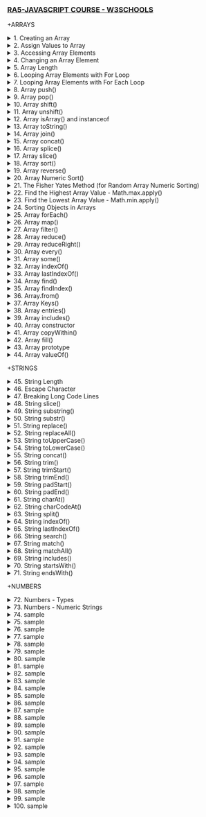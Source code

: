 ### [RA5-JAVASCRIPT COURSE - W3SCHOOLS](/courses/RA5.md)

+ARRAYS

<details>
  <summary>1. Creating an Array</summary>

- Arrays are a special kind of objects, with numbered indexes.

- Arrays use numbered indexes, while objects use named indexes.

```js
const cars = ["Saab", "Volvo", "BMW"];
```

```js
const cars = new Array("Saab", "Volvo", "BMW");
```

```js
// [Saab,Volvo,BMW]
```

</details>

<details>
  <summary>2. Assign Values to Array</summary>

```js
const cars = [];
cars[0] = "Saab";
cars[1] = "Volvo";
cars[2] = "BMW";
```

```js
// [Saab,Volvo,BMW]
```

</details>

<details>
  <summary>3. Accessing Array Elements</summary>

```js
const cars = ["Saab", "Volvo", "BMW"];
let car = cars[0];
```

```js
// Saab
```

</details>

<details>
  <summary>4. Changing an Array Element</summary>

```js
const cars = ["Saab", "Volvo", "BMW"];
cars[0] = "Opel";
```

```js
// [Opel,Volvo,BMW]
```

</details>

<details>
  <summary>5. Array Length</summary>

```js
const fruits = ["Banana", "Orange", "Apple", "Mango"];
let length = fruits.length;
```

Accessing the First Array Element:

```js
const fruits = ["Banana", "Orange", "Apple", "Mango"];
let fruit = fruits[0];
```

Accessing the Last Array Element:

```js
const fruits = ["Banana", "Orange", "Apple", "Mango"];
let fruit = fruits[fruits.length - 1];
```

</details>

<details>
  <summary>6. Looping Array Elements with For Loop</summary>

```js
const fruits = ["Banana", "Orange", "Apple", "Mango"];
let fLen = fruits.length;

let text = "<ul>";
for (let i = 0; i < fLen; i++) {
  text += "<li>" + fruits[i] + "</li>";
}
text += "</ul>";
```

```js
// Banana
// Orange
// Apple
// Mango
```

</details>

<details>
  <summary>7. Looping Array Elements with For Each Loop</summary>

```js
const fruits = ["Banana", "Orange", "Apple", "Mango"];
let fLen = fruits.length;

let text = "<ul>";
for (let i = 0; i < fLen; i++) {
  text += "<li>" + fruits[i] + "</li>";
}
text += "</ul>";
```

```js
// Banana
// Orange
// Apple
// Mango
```

</details>

<details>
  <summary>8. Array push()</summary>

- The push() method adds a new element to an array (at the end).

- The push() method returns the new array length.

```js
const fruits = ["Banana", "Orange", "Apple", "Mango"];
document.getElementById("demo1").innerHTML = fruits.push("Kiwi");
document.getElementById("demo2").innerHTML = fruits;
```

```js
// 5
// [Banana,Orange,Apple,Mango,Kiwi]
```

```js
const fruits = ["Banana", "Orange", "Apple"];
fruits[fruits.length] = "Lemon"; // Adds "Lemon" to fruits
```

```js
// [Banana,Orange,Apple,Lemon]
```

</details>

<details>
  <summary>9. Array pop()</summary>

- The pop() method removes the last element from an array.

- The pop() method returns the value that was "popped out".

```js
const fruits = ["Banana", "Orange", "Apple", "Mango"];
document.getElementById("demo1").innerHTML = fruits.pop();
document.getElementById("demo2").innerHTML = fruits;
```

```js
// Mango
// [Banana,Orange,Apple]
```

</details>

<details>
  <summary>10. Array shift()</summary>

- The shift() method removes the first array element and "shifts" all other elements to a lower index.

- Shifting is equivalent to popping, but working on the first element instead of the last.

- The shift() method returns the value that was "shifted out".

```js
const fruits = ["Banana", "Orange", "Apple", "Mango"];
document.getElementById("demo1").innerHTML = fruits.shift();
document.getElementById("demo2").innerHTML = fruits;
```

```js
// Banana
// [Orange,Apple,Mango]
```

</details>

<details>
  <summary>11. Array unshift()</summary>

- The unshift() method adds a new element to an array (at the beginning), and "unshifts" older elements.

- The unshift() method returns the new array length.

```js
const fruits = ["Banana", "Orange", "Apple", "Mango"];
document.getElementById("demo1").innerHTML = fruits.unshift("Lemon");
document.getElementById("demo2").innerHTML = fruits;
```

```js
// 5
// [Lemon,Banana,Orange,Apple,Mango]
```

</details>

<details>
  <summary>12. Array isArray() and instanceof</summary>

The isArray Method returns true if an object is an Array:

```js
const fruits = ["Banana", "Orange", "Apple"];
Array.isArray(fruits);
```

```js
// true
```

The instanceof operator returns true if an object is created by a given constructor:

```js
const fruits = ["Banana", "Orange", "Apple"];

fruits instanceof Array;
```

```js
// true
```

</details>

<details>
  <summary>13. Array toString()</summary>

The JavaScript method toString() converts an array to a string of (comma separated) array values.

```js
const fruits = ["Banana", "Orange", "Apple", "Mango"];
document.getElementById("demo").innerHTML = fruits.toString();
```

```js
// Banana,Orange,Apple,Mango
```

</details>

<details>
  <summary>14. Array join()</summary>

- The join() method also joins all array elements into a string.

- It behaves just like toString(), but in addition you can specify the separator.

```js
const fruits = ["Banana", "Orange", "Apple", "Mango"];
document.getElementById("demo").innerHTML = fruits.join(" * ");
```

```js
// Banana * Orange * Apple * Mango
```

</details>

<details>
  <summary>15. Array concat()</summary>

- The concat() method creates a new array by merging (concatenating) existing arrays.

- The concat() method can take any number of array arguments.

- The concat() method concatenates (joins) two or more arrays.

- The concat() method returns a new array, containing the joined arrays.

- The concat() method does not change the existing arrays.
- Syntax:

```js
array1.concat(array2, array3, ..., arrayX)
```

```js
const myGirls = ["Cecilie", "Lone"];
const myBoys = ["Emil", "Tobias", "Linus"];
const myChildren = myGirls.concat(myBoys);
```

```js
// [Cecilie,Lone,Emil,Tobias,Linus]
```

```js
const arr1 = ["Cecilie", "Lone"];
const arr2 = ["Emil", "Tobias", "Linus"];
const arr3 = ["Robin", "Morgan"];
const myChildren = arr1.concat(arr2, arr3);
```

```js
// [Cecilie,Lone,Emil,Tobias,Linus,Robin,Morgan]
```

```js
const arr1 = ["Emil", "Tobias", "Linus"];
const myChildren = arr1.concat("Peter");
```

```js
// [Emil,Tobias,Linus,Peter]
```

</details>

<details>
  <summary>16. Array splice()</summary>

- The splice() method adds new items to an array.

- he first parameter (2) defines the position where new elements should be added (spliced in).

- The second parameter (0) defines how many elements should be removed.

- The rest of the parameters ("Lemon" , "Kiwi") define the new elements to be added.

- The splice() method returns an array with the deleted items.

```js
const fruits = ["Banana", "Orange", "Apple", "Mango"];
fruits.splice(2, 0, "Lemon", "Kiwi");
```

```js
// [Banana,Orange,Lemon,Kiwi,Apple,Mango]
```

```js
const fruits = ["Banana", "Orange", "Apple", "Mango"];
let removed = fruits.splice(2, 2, "Lemon", "Kiwi");
document.getElementById("demo").innerHTML = "Removed Items: " + removed;
```

```js
// Removed Items:
// [Apple,Mango]
```

```js
const fruits = ["Banana", "Orange", "Apple", "Mango"];
fruits.splice(0, 1);
```

```js
// [Orange,Apple,Mango]
```

</details>

<details>
  <summary>17. Array slice()</summary>

- The slice() method slices out a piece of an array into a new array.

- This example slices out a part of an array starting from array element 1 ("Orange").
  The slice() method creates a new array.

- The slice() method does not remove any elements from the source array.

- The slice() method can take two arguments like slice(1, 3).

- The method then selects elements from the start argument, and up to (but not including) the end argument.

```js
const fruits = ["Banana", "Orange", "Lemon", "Apple", "Mango"];
const citrus = fruits.slice(1);
```

```js
// [Orange,Lemon,Apple,Mango]
```

```js
const fruits = ["Banana", "Orange", "Lemon", "Apple", "Mango"];
const citrus = fruits.slice(3);
```

```js
// [Apple,Mango]
```

```js
const fruits = ["Banana", "Orange", "Lemon", "Apple", "Mango"];
const citrus = fruits.slice(1, 3);
```

```js
// [Orange,Lemon]
```

</details>

<details>
  <summary>18. Array sort()</summary>

The sort() method sorts an array alphabetically.

```js
const fruits = ["Banana", "Orange", "Apple", "Mango"];
fruits.sort();
```

```js
// [Apple,Banana,Mango,Orange]
```

</details>

<details>
  <summary>19. Array reverse()</summary>

- The reverse() method reverses the elements in an array.

- You can use it to sort an array in descending order.

```js
const fruits = ["Banana", "Orange", "Apple", "Mango"];
fruits.sort();
fruits.reverse();
```

```js
// [Orange,Mango,Banana,Apple]
```

</details>

<details>
  <summary>20. Array Numeric Sort()</summary>

- By default, the sort() function sorts values as strings.

- This works well for strings ("Apple" comes before "Banana").

- However, if numbers are sorted as strings, "25" is bigger than "100", because "2" is bigger than "1".

- Because of this, the sort() method will produce incorrect result when sorting numbers.

- You can fix this by providing a compare function.

- The purpose of the compare function is to define an alternative sort order.

- The compare function should return a negative, zero, or positive value, depending on the arguments.

- When the sort() function compares two values, it sends the values to the compare function, and sorts the values according to the returned (negative, zero, positive) value.

- If the result is negative, a is sorted before b.

- If the result is positive, b is sorted before a.

- If the result is 0, no changes are done with the sort order of the two values.

```js
const points = [40, 100, 1, 5, 25, 10];
points.sort(function (a, b) {
  return a - b;
}); //Sort ascending
```

```js
// [1,5,10,25,40,100]
```

```js
const points = [40, 100, 1, 5, 25, 10];
points.sort(function (a, b) {
  return b - a;
}); //Sort descending
```

```js
// [100,40,25,10,5,1]
```

</details>

<details>
  <summary>21. The Fisher Yates Method (for Random Array Numeric Sorting)</summary>

- The random implementation for array.sort() is not accurate.

- It will favor some numbers over the others.

- The most popular correct method, is called the Fisher Yates shuffle, and was introduced in data science as early as 1938!

- In JavaScript the method can be translated to this.

```js
const points = [40, 100, 1, 5, 25, 10];

for (let i = points.length - 1; i > 0; i--) {
  let j = Math.floor(Math.random() * (i + 1));
  let k = points[i];
  points[i] = points[j];
  points[j] = k;
}
```

```js
// [10,100,5,1,40,25]
```

The random implementation for array.sort():

```js
const points = [40, 100, 1, 5, 25, 10];
points.sort(function () {
  return 0.5 - Math.random();
});
```

</details>

<details>
  <summary>22. Find the Highest Array Value - Math.max.apply()</summary>

- There are no built-in functions for finding the max or min value in an array.

- However, after you have sorted an array, you can use the index to obtain the highest and lowest values.

- Sorting a whole array is a very inefficient method if you only want to find the highest (or lowest) value.

- You can use Math.max.apply to find the highest number in an array.

- Math.max.apply(null, [1, 2, 3]) is equivalent to Math.max(1, 2, 3).

```js
const points = [40, 100, 1, 5, 25, 10];
points.sort(function (a, b) {
  return a - b;
});
points[0];
// now points[0] contains the lowest value
// and points[points.length-1] contains the highest value
```

```js
const points = [40, 100, 1, 5, 25, 10];
Math.max.apply(null, points);
```

```js
// 100
```

Find Max "home made" method:

```js
function myArrayMax(arr) {
  let len = arr.length;
  let max = -Infinity;
  while (len--) {
    if (arr[len] > max) {
      max = arr[len];
    }
  }
  return max;
}
```

</details>

<details>
  <summary>23. Find the Lowest Array Value - Math.min.apply()</summary>

- There are no built-in functions for finding the max or min value in an array.

- However, after you have sorted an array, you can use the index to obtain the highest and lowest values.

- Sorting a whole array is a very inefficient method if you only want to find the highest (or lowest) value.

- You can use Math.min.apply to find the lowest number in an array.

- Math.min.apply(null, [1, 2, 3]) is equivalent to Math.min(1, 2, 3).

```js
const points = [40, 100, 1, 5, 25, 10];
points.sort(function (a, b) {
  return b - a;
});
points[0];
// now points[0] contains the highest value
// and points[points.length-1] contains the lowest value
```

```js
const points = [40, 100, 1, 5, 25, 10];
Math.min.apply(null, points);
```

```js
// 1
```

Find Min "home made" method:

```js
function myArrayMin(arr) {
  let len = arr.length;
  let min = Infinity;
  while (len--) {
    if (arr[len] < min) {
      min = arr[len];
    }
  }
  return min;
}
```

</details>

<details>
  <summary>24. Sorting Objects in Arrays</summary>

- JavaScript arrays often contain objects.

- Even if objects have properties of different data types, the sort() method can be used to sort the array.

- The solution is to write a compare function to compare the property values.

- Comparing string properties is a little more complex:

```js
const cars = [
  { type: "Volvo", year: 2016 },
  { type: "Saab", year: 2001 },
  { type: "BMW", year: 2010 },
];

cars.sort(function (a, b) {
  return a.year - b.year;
});
```

```js
// [
//   { type: "Saab", year: 2001 },
//   { type: "BMW", year: 2010 },
//   { type: "Volvo", year: 2016 },
// ];
```

```js
const cars = [
  { type: "Volvo", year: 2016 },
  { type: "Saab", year: 2001 },
  { type: "BMW", year: 2010 },
];

cars.sort(function (a, b) {
  let x = a.type.toLowerCase();
  let y = b.type.toLowerCase();
  if (x < y) {
    return -1;
  }
  if (x > y) {
    return 1;
  }
  return 0;
});
```

```js
// [
//   { type: "BMW", year: 2010 },
//   { type: "Saab", year: 2001 },
//   { type: "Volvo", year: 2016 },
// ];
```

</details>

<details>
  <summary>25. Array forEach()</summary>

The forEach() method calls a function (a callback function) once for each array element.<br>

Note that the function takes 3 arguments:

- The item value
- he item index
- The array itself

The example uses only the value parameter.

```js
const numbers = [45, 4, 9, 16, 25];
let txt = "";
numbers.forEach(myFunction);

function myFunction(value, index, array) {
  txt += value + "";
}
```

```js
// 45
// 4
// 9
// 16
// 25
```

</details>

<details>
  <summary>26. Array map()</summary>

- The map() method creates a new array by performing a function on each array element.

- The map() method does not execute the function for array elements without values.

- The map() method does not change the original array.

- This example multiplies each array value by 2.

Note that the function takes 3 arguments:

- The item value
- The item index
- The array itself

When a callback function uses only the value parameter, the index and array parameters can be omitted.

```js
const numbers1 = [45, 4, 9, 16, 25];
const numbers2 = numbers1.map(myFunction);

function myFunction(value, index, array) {
  return value * 2;
}
```

```js
// [90,8,18,32,50]
```

</details>

<details>
  <summary>27. Array filter()</summary>

- The filter() method creates a new array with array elements that pass a test.

- This example creates a new array from elements with a value larger than 18.

Note that the function takes 3 arguments:

- The item value
- The item index
- The array itself

- In the example, the callback function does not use the index and array parameters, so they can be omitted.

- The filter() method creates a new array filled with elements that pass a test provided by a function.

- The filter() method does not execute the function for empty elements.

- The filter() method does not change the original array.

Syntax:

- function() - (Required) A function to run for each array element.
- currentValue - (Required) The value of the current element.
- index - (Optional) The index of the current element.
- arr - (Optional) The array of the current element.
- thisValue - (Optional) Default undefined. A value passed to the function as its this value.

```js
array.filter(function(currentValue, index, arr), thisValue)
```

```js
const numbers = [45, 4, 9, 16, 25];
const over18 = numbers.filter(myFunction);

function myFunction(value, index, array) {
  return value > 18;
}
```

```js
// [45,25]
```

</details>

<details>
  <summary>28. Array reduce()</summary>

- The reduce() method runs a function on each array element to produce (reduce it to) a single value.

- The reduce() method works from left-to-right in the array.

- The reduce() method does not reduce the original array.

- The example finds the sum of all numbers in an array.

Note that the function takes 4 arguments:

- The total (the initial value / previously returned value)
- The item value
- The item index
- The array itself

The example does not use the index and array parameters.

```js
const numbers = [45, 4, 9, 16, 25];
let sum = numbers.reduce(myFunction);

function myFunction(total, value, index, array) {
  return total + value;
}
```

```js
// 99
```

The reduce() method can accept an initial value:

```js
const numbers = [45, 4, 9, 16, 25];
let sum = numbers.reduce(myFunction, 100);

function myFunction(total, value) {
  return total + value;
}
```

```js
// 199
```

</details>

<details>
  <summary>29. Array reduceRight()</summary>

- The reduceRight() method runs a function on each array element to produce (reduce it to) a single value.

- The reduceRight() works from right-to-left in the array.

- The reduceRight() method does not reduce the original array.

- The example finds the sum of all numbers in an array.

Note that the function takes 4 arguments:

- The total (the initial value / previously returned value)
- The item value
- The item index
- The array itself

The example above does not use the index and array parameters.

```js
const numbers = [45, 4, 9, 16, 25];
let sum = numbers.reduceRight(myFunction);

function myFunction(total, value, index, array) {
  return total + value;
}
```

```js
// 99
```

</details>

<details>
  <summary>30. Array every()</summary>

- The every() method checks if all array values pass a test.

- This example checks if all array values are larger than 18.

Note that the function takes 3 arguments:

- The item value
- The item index
- The array itself

- When a callback function uses the first parameter only (value), the other parameters can be omitted.

- The every() method executes a function for each array element.

- The every() method returns true if the function returns true for all elements.

- The every() method returns false if the function returns false for one element.

- The every() method does not execute the function for empty elements.

- The every() method does not change the original array.

Syntax:

- function() - (Required) A function to be run for each element in the array.
- currentValue - (Required) The value of the current element.
- index - (Optional) The index of the current element.
- arr - (Optional) The array of the current element.
- thisValue - (Optional) Default undefined. A value passed to the function as its this value.

```js
array.every(function(currentValue, index, arr), thisValue)
```

```js
const numbers = [45, 4, 9, 16, 25];
let allOver18 = numbers.every(myFunction);

function myFunction(value, index, array) {
  return value > 18;
}
```

```js
//  false
```

</details>

<details>
  <summary>31. Array some()</summary>

- The some() method checks if some array values pass a test.

- This example checks if some array values are larger than 18.

Note that the function takes 3 arguments:

- The item value
- The item index
- The array itself

```js
const numbers = [45, 4, 9, 16, 25];
let someOver18 = numbers.some(myFunction);

function myFunction(value, index, array) {
  return value > 18;
}
```

```js
// true
```

</details>

<details>
  <summary>32. Array indexOf()</summary>

- The indexOf() method searches an array for an element value and returns its position.

- The first item has position 0, the second item has position 1, and so on.

Syntax:

- item - (Required) The item to search for.
- start - (Optional) Where to start the search.

Negative values will start at the given position counting from the end, and search to the end.

- Array.indexOf() returns -1 if the item is not found.
- If the item is present more than once, it returns the position of the first occurrence.

```js
array.indexOf(item, start);
```

```js
const fruits = ["Apple", "Orange", "Apple", "Mango"];
fruits.indexOf("Apple");
```

```js
// 0
```

</details>

<details>
  <summary>33. Array lastIndexOf()</summary>

- Array.lastIndexOf() is the same as Array.indexOf(), but returns the position of the last occurrence of the specified element.

Syntax:

- item - (Required) The item to search for.
- start - (Optional) Where to start the search.

Negative values will start at the given position counting from the end, and search to the beginning.

```js
array.lastIndexOf(item, start);
```

```js
const fruits = ["Apple", "Orange", "Apple", "Mango"];
fruits.lastIndexOf("Apple");
```

```js
// 2
```

</details>

<details>
  <summary>34. Array find()</summary>

- The find() method returns the value of the first array element that passes a test function.

- The example finds (returns the value of) the first element that is larger than 18.

Note that the function takes 3 arguments:

- The item value
- The item index
- The array itself

```js
const numbers = [4, 9, 16, 25, 29];
let first = numbers.find(myFunction);

function myFunction(value, index, array) {
  return value > 18;
}
```

```js
//  25
```

</details>

<details>
  <summary>35. Array findIndex()</summary>

- The findIndex() method returns the index of the first array element that passes a test function.

- This example finds the index of the first element that is larger than 18.

Note that the function takes 3 arguments:

- The item value
- The item index
- The array itself

```js
const numbers = [4, 9, 16, 25, 29];
let first = numbers.findIndex(myFunction);

function myFunction(value, index, array) {
  return value > 18;
}
```

```js
//  3
```

</details>

<details>
  <summary>36. Array.from()</summary>

- The Array.from() method returns an Array object from any object with a length property or any iterable object.

- For Example, Create an Array from a String.

```js
Array.from("ABCDEFG");
```

```js
// [A,B,C,D,E,F,G]
```

</details>

<details>
  <summary>37. Array Keys()</summary>

- The Array.keys() method returns an Array Iterator object with the keys of an array.

- For Example, Create an Array Iterator object, containing the keys of the array.

```js
const fruits = ["Banana", "Orange", "Apple", "Mango"];
const keys = fruits.keys();

for (let x of keys) {
  text += x + "";
}
```

```js
// 0
// 1
// 2
// 3
```

</details>

<details>
  <summary>38. Array entries()</summary>

- The entries() method returns an Array Iterator object with key/value pairs.

- The entries() method does not change the original array.

Syntax:

```js
array.entries();
```

```js
const fruits = ["Banana", "Orange", "Apple", "Mango"];
const f = fruits.entries();

for (let x of f) {
  document.getElementById("demo").innerHTML += x;
}
```

```js
// [0, "Banana"]
// [1, "Orange"]
// [2, "Apple"]
// [3, "Mango"]
```

</details>

<details>
  <summary>39. Array includes()</summary>

- Array.includes() allows us to check if an element is present in an array (including NaN, unlike indexOf).

- Array.includes() allows to check for NaN values. Unlike Array.indexOf().

Syntax:

```js
array.includes(search - item);
```

```js
const fruits = ["Banana", "Orange", "Apple", "Mango"];
fruits.includes("Mango");
```

```js
// true
```

</details>

<details>
  <summary>40. Array constructor</summary>

- The constructor property returns the function that created the Array prototype.

- For JavaScript arrays the constructor property returns:

```js
array.constructor;-
```

```js
const fruits = ["Banana", "Orange", "Apple", "Mango"];
let text = fruits.constructor;
```

```js
// function Array() { [native code] }
```

</details>

<details>
  <summary>41. Array copyWithin()</summary>

- The copyWithin() method copies array elements to another position in the array.

- The copyWithin() method overwrites the existing values.

- The copyWithin() method does not add items to the array.

## Syntax:

- target - (Required) The index (position) to copy the elements to.
- start - (Optional) The start index (position). Default is 0.
- end - (Optional) The end index (position). Default is the array length.

```js
array.copyWithin(target, start, end);
```

```js
const fruits = ["Banana", "Orange", "Apple", "Mango"];
fruits.copyWithin(2, 0);
```

```js
// [Banana, Orange, Banana, Orange];
```

```js
const fruits = ["Banana", "Orange", "Apple", "Mango", "Kiwi", "Papaya"];
fruits.copyWithin(2, 0, 2);
```

```js
// [Banana, Orange, Banana, Orange, Kiwi, Papaya];
```

</details>

<details>
  <summary>42. Array fill()</summary>

- The fill() method fills specified elements in an array with a value.

- The fill() method overwrites the original array.

- Start and end position can be specified. If not, all elements will be filled.

Syntax:

- value - (Required) The value to fill in.
- start - (Optional) The start index (position). Default is 0.
- end - (Optional) The stop index (position). Default is array length.

```js
array.fill(value, start, end);
```

```js
const fruits = ["Banana", "Orange", "Apple", "Mango"];
fruits.fill("Kiwi");
```

```js
// [Kiwi, Kiwi, Kiwi, Kiwi];
```

```js
const fruits = ["Banana", "Orange", "Apple", "Mango"];
fruits.fill("Kiwi", 2, 4);
```

```js
// [Banana, Orange, Kiwi, Kiwi];
```

</details>

<details>
  <summary>43. Array prototype</summary>

- prototype allows you to add new properties and methods to arrays.

- prototype is a property available with all JavaScript objects.

- You are not advised to change the prototype of an object that you do not control.

- You should not change the prototype of built in JavaScript datatypes.

- The JavaScript prototype property allows you to add new properties to objects.

Syntax:

```js
Array.prototype.name = value;
```

```js
function Person(first, last, age, eyecolor) {
  this.firstName = first;
  this.lastName = last;
  this.eyeColor = eyecolor;
}
const myFather = new Person("John", "Doe", "blue");
const myMother = new Person("Sally", "Rally", "green");

Person.prototype.nationality = "English";

document.getElementById("demo").innerHTML =
  "My father is " +
  myFather.nationality +
  "" +
  "My mother is " +
  myMother.nationality;
```

```js
// My father is English
// My mother is English
```

</details>

<details>
  <summary>44. Array valueOf()</summary>

- The valueOf() method returns the array itself.

- The valueOf() method does not change the original array.

- fruits.valueOf() returns the same as fruits.

Syntax:

```js
array.valueOf();
```

```js
const fruits = ["Banana", "Orange", "Apple", "Mango"];
const myArray = fruits.valueOf();
```

```js
// [Banana, Orange, Apple, Mango];
```

</details>

+STRINGS

<details>
  <summary>45. String Length</summary>
To find the length of a string, use the built-in length property.

```js
let text = "ABCDEFGHIJKLMNOPQRSTUVWXYZ";
let length = text.length;
```

```js
// 26
```

</details>

<details>
  <summary>46. Escape Character</summary>

- The backslash (\) escape character turns special characters into string characters.
- The sequence \" inserts a double quote in a string.
- The sequence \\ inserts a backslash in a string.

```js
let text = 'We are the so-called "Vikings" from the north.';
```

```js
// We are the so-called "Vikings" from the north.
```

```js
let text = "The character \\ is called backslash.";
```

```js
// The character \ is called backslash.
```

</details>

<details>
  <summary>47. Breaking Long Code Lines</summary>
For best readability, programmers often like to avoid code lines longer than 80 characters.

- If a JavaScript statement does not fit on one line, the best place to break it is after an operator.

- You can also break up a code line within a text string with a single backslash.

- A safer way to break up a string, is to use string addition.

```js
// document.getElementById("demo").innerHTML = "Hello " +
// "Dolly!";
```

```js
// document.getElementById("demo").innerHTML = "Hello \
// Dolly!";
```

</details>

<details>
  <summary>48. String slice()</summary>
slice() extracts a part of a string and returns the extracted part in a new string.

- The method takes 2 parameters: start position, and end position (end not included).

- If you omit the second parameter, the method will slice out the rest of the string.

- If a parameter is negative, the position is counted from the end of the string.

Syntax:

```js
slice(start, end);
```

```js
let text = "Apple, Banana, Kiwi";
let part = text.slice(7, 13);
```

```js
// Banana
```

```js
let text = "Apple, Banana, Kiwi";
let part = text.slice(7);
```

```js
// Banana, Kiwi
```

```js
let text = "Apple, Banana, Kiwi";
let part = text.slice(-12);
```

```js
// Banana, Kiwi
```

```js
let text = "Apple, Banana, Kiwi";
let part = text.slice(-12, -6);
```

```js
// Banana
```

</details>

<details>
  <summary>49. String substring()</summary>
substring() is similar to slice().

- The difference is that start and end values less than 0 are treated as 0 in substring().

- If you omit the second parameter, substring() will slice out the rest of the string.

Syntax:

```js
substring(start, end);
```

```js
let str = "Apple, Banana, Kiwi";
let part = str.substring(7, 13);
```

```js
// Banana
```

</details>

<details>
  <summary>50. String substr()</summary>
substr() is similar to slice().

- The difference is that the second parameter specifies the length of the extracted part.

- If you omit the second parameter, substr() will slice out the rest of the string.

- If the first parameter is negative, the position counts from the end of the string.

Syntax:

```js
substr(start, length);
```

```js
let str = "Apple, Banana, Kiwi";
let part = str.substr(7, 6);
```

```js
// Banana
```

```js
let str = "Apple, Banana, Kiwi";
let part = str.substr(7);
```

```js
// Banana, Kiwi
```

```js
let str = "Apple, Banana, Kiwi";
let part = str.substr(-4);
```

```js
// Kiwi
```

</details>

<details>
  <summary>51. String replace()</summary>
The replace() method replaces a specified value with another value in a string.

- The replace() method does not change the string it is called on.

- The replace() method returns a new string.

- The replace() method replaces only the first match.

- If you want to replace all matches, use a regular expression with the /g flag set.

- By default, the replace() method is case sensitive. Writing MICROSOFT (with upper-case) will not work.

- To replace case insensitive, use a regular expression with an /i flag (insensitive).

- Regular expressions are written without quotes.

- To replace all matches, use a regular expression with a /g flag (global match).

```js
let text = "Please visit Microsoft!";
let newText = text.replace("Microsoft", "W3Schools");
```

```js
// Please visit W3Schools!
```

```js
let text = "Please visit Microsoft and Microsoft!";
let newText = text.replace("Microsoft", "W3Schools");
```

```js
// Please visit W3Schools and Microsoft!
```

```js
let text = "Please visit Microsoft!";
let newText = text.replace(/MICROSOFT/i, "W3Schools");
```

```js
// Please visit W3Schools!
```

```js
let text = "Please visit Microsoft and Microsoft!";
let newText = text.replace(/Microsoft/g, "W3Schools");
```

```js
// Please visit W3Schools and W3Schools!
```

</details>

<details>
  <summary>52. String replaceAll() </summary>

- The replaceAll() method also allows you to specify a regular expression instead of a string to be replaced.

- If the parameter is a regular expression, the global flag (g) must be set set, otherwise a TypeError is thrown.

```js
let text = "I love cats. Cats are very easy to love. Cats are very popular.";
text = text.replaceAll("Cats", "Dogs");
text = text.replaceAll("cats", "dogs");

document.getElementById("demo").innerHTML = text;
```

```js
// I love dogs. Dogs are very easy to love. Dogs are very popular.
```

```js
let text = "I love cats. Cats are very easy to love. Cats are very popular";
text = text.replaceAll(/Cats/g, "Dogs");
text = text.replaceAll(/cats/g, "dogs");

document.getElementById("demo").innerHTML = text;
```

```js
// I love dogs. Dogs are very easy to love. Dogs are very popular
```

</details>

<details>
  <summary>53. String toUpperCase()</summary>

A string is converted to upper case with toUpperCase().

```js
let text = document.getElementById("demo").innerHTML;

document.getElementById("demo").innerHTML = text.toUpperCase();
```

```js
// HELLO WORLD!
```

</details>

<details>
  <summary>54. String toLowerCase()</summary>

A string is converted to lower case with toLowerCase().

```js
let text = document.getElementById("demo").innerHTML;

document.getElementById("demo").innerHTML = text.toLowerCase();
```

```js
// hello world!
```

</details>

<details>
  <summary>55. String concat()</summary>

- concat() joins two or more strings.

- The concat() method can be used instead of the plus operator.

- All string methods return a new string.

- They don't modify the original string.

- Strings are immutable: Strings cannot be changed, only replaced.

```js
let text1 = "Hello";
let text2 = "World!";
let text3 = text1.concat(" ", text2);
// text = "Hello" + " " + "World!";

document.getElementById("demo").innerHTML = text3;
```

```js
// Hello World!
```

</details>

<details>
  <summary>56. String trim()</summary>

The trim() method removes whitespace from both sides of a string.

```js
let text1 = "     Hello World!     ";
let text2 = text1.trim();

document.getElementById("demo").innerHTML =
  "Length text1 = " + text1.length + "Length text2 = " + text2.length;
```

```js
// Length text1 = 22
// Length text2 = 12
```

</details>

<details>
  <summary>57. String trimStart()</summary>

The trimStart() method works like trim(), but removes whitespace only from the start of a string.

```js
let text1 = "     Hello World!     ";
let text2 = text1.trimStart();

document.getElementById("demo").innerHTML =
  "Length text1 = " + text1.length + "Length text2 = " + text2.length;
```

```js
// Length text1 = 22
// Length text2 = 17
```

</details>

<details>
  <summary>58. String trimEnd()</summary>

The trimEnd() method works like trim(), but removes whitespace only from the end of a string.

```js
let text1 = "     Hello World!     ";
let text2 = text1.trimEnd();

document.getElementById("demo").innerHTML =
  "Length text1 = " + text1.length + "Length text2 = " + text2.length;
```

```js
// Length text1 = 22
// Length text2 = 17
```

</details>

<details>
  <summary>59. String padStart()</summary>

- The padStart() method pads a string with another string.

- The padStart() method is a string method.

- To pad a number, convert the number to a string first.

```js
let text = "5";

document.getElementById("demo").innerHTML = text.padStart(4, "x");
```

```js
// xxx5
```

```js
let text = "5";
text = text.padStart(4, "0");

document.getElementById("demo").innerHTML = text;
```

```js
// 0005
```

```js
let numb = 5;
let text = numb.toString();

document.getElementById("demo").innerHTML = text.padStart(4, 0);
```

```js
// 0005
```

</details>

<details>
  <summary>60. String padEnd()</summary>

- The padEnd() method pads a string with another string.

- To pad a number, convert the number to a string first.

```js
let text = "5";

document.getElementById("demo").innerHTML = text.padEnd(4, "x");
```

```js
// 5xxx
```

```js
let text = "5";
text = text.padEnd(4, "0");

document.getElementById("demo").innerHTML = text;
```

```js
// 5000
```

```js
let numb = 5;
let text = numb.toString();

document.getElementById("demo").innerHTML = text.padEnd(4, "x");
```

```js
// 5xxx
```

</details>

<details>
  <summary>61. String charAt()</summary>

The charAt() method returns the character at a specified index (position) in a string.

```js
var text = "HELLO WORLD";

document.getElementById("demo").innerHTML = text.charAt(0);
```

```js
// H
```

</details>

<details>
  <summary>62. String charCodeAt()</summary>

- The charCodeAt() method returns the unicode of the character at a specified index in a string.

- The method returns a UTF-16 code (an integer between 0 and 65535).

```js
let text = "HELLO WORLD";

document.getElementById("demo").innerHTML = text.charCodeAt(0);
```

```js
// 72
```

</details>

<details>
  <summary>63. String split()</summary>

- A string can be converted to an array with the split() method.

- If the separator is omitted, the returned array will contain the whole string in index [0].

- If the separator is "", the returned array will be an array of single characters.

```js
let text = "a,b,c,d,e,f";
const myArray = text.split("");

document.getElementById("demo").innerHTML = JSON.stringify(myArray);
```

```js
// ["a",",","b",",","c",",","d",",","e",",","f"]
```

```js
let text = "a,b,c,d,e,f";
const myArray = text.split(" ");

document.getElementById("demo").innerHTML = JSON.stringify(myArray);
```

```js
// ["a,b,c,d,e,f"]
```

```js
let text = "a,b,c,d,e,f";
const myArray = text.split(",");

document.getElementById("demo").innerHTML = JSON.stringify(myArray);
```

```js
// ["a","b","c","d","e","f"]
```

</details>

<details>
  <summary>64. String indexOf()</summary>

- The indexOf() method returns the index of (position of) the first occurrence of a string in a string.

- Both indexOf(), and lastIndexOf() return -1 if the text is not found.

- Both methods accept a second parameter as the starting position for the search.

```js
let text = "Please locate where 'locate' occurs!";

document.getElementById("demo").innerHTML = text.indexOf("locate");
```

```js
// 7
```

</details>

<details>
  <summary>65. String lastIndexOf()</summary>

- The lastIndexOf() method returns the index of the last occurrence of a specified text in a string.

- Both indexOf(), and lastIndexOf() return -1 if the text is not found.

- Both methods accept a second parameter as the starting position for the search.

- The lastIndexOf() methods searches backwards (from the end to the beginning), meaning: if the second parameter is 15, the search starts at position 15, and searches to the beginning of the string.

```js
let text = "Please locate where 'locate' occurs!";

document.getElementById("demo").innerHTML = text.lastIndexOf("locate");
```

```js
// 21
```

```js
let text = "Please locate where 'locate' occurs!";

document.getElementById("demo").innerHTML = text.indexOf("John");
```

```js
// -1
```

```js
let text = "Please locate where 'locate' occurs!";

document.getElementById("demo").innerHTML = text.indexOf("locate", 15);
```

```js
// 21
```

```js
let text = "Please locate where 'locate' occurs!";

document.getElementById("demo").innerHTML = text.lastIndexOf("locate", 15);
```

```js
// 7
```

</details>

<details>
  <summary>66. String search()</summary>

- The search() method searches a string for a string (or a regular expression) and returns the position of the match.

- The search() method cannot take a second start position argument.

- The indexOf() method cannot take powerful search values (regular expressions) like the search() method.

```js
let text = "Please locate where 'locate' occurs!";

document.getElementById("demo").innerHTML = text.search("locate");
```

```js
// 7
```

```js
let text = "Please locate where 'locate' occurs!";

document.getElementById("demo").innerHTML = text.search(/locate/);
```

```js
// 7
```

</details>

<details>
  <summary>67. String match()</summary>

- The match() method returns an array containing the results of matching a string against a string (or a regular expression).

- If a regular expression does not include the g modifier (global search), match() will return only the first match in the string.

```js
let text = "The rain in SPAIN stays mainly in the plain";
const myArr = text.match("ain");

document.getElementById("demo").innerHTML = JSON.stringify(myArr);
```

```js
// ["ain"]
```

```js
let text = "The rain in SPAIN stays mainly in the plain";
const myArr = text.match(/ain/);

document.getElementById("demo").innerHTML = JSON.stringify(myArr);
```

```js
// ["ain"]
```

```js
let text = "The rain in SPAIN stays mainly in the plain";
const myArr = text.match(/ain/g);

document.getElementById("demo").innerHTML = JSON.stringify(myArr);
```

```js
// ["ain","ain","ain"]
```

```js
let text = "The rain in SPAIN stays mainly in the plain";

const myArr = text.match(/ain/gi);
document.getElementById("demo").innerHTML = JSON.stringify(myArr);
```

```js
// ["ain","AIN","ain","ain"]
```

</details>

<details>
  <summary>68. String matchAll()</summary>

- The matchAll() method returns an iterator containing the results of matching a string against a string (or a regular expression).

- If the parameter is a regular expression, the global flag (g) must be set, otherwise a TypeError is thrown.

- If you want to search case insensitive, the insensitive flag (i) must be set.

```js
let text = "I love cats. Cats are very easy to love. Cats are very popular.";
const iterator = text.matchAll("Cats");

document.getElementById("demo").innerHTML = JSON.stringify(
  Array.from(iterator)
);
```

```js
// [["Cats"],["Cats"]]
```

```js
let text = "I love cats. Cats are very easy to love. Cats are very popular.";
const iterator = text.matchAll(/Cats/g);

document.getElementById("demo").innerHTML = JSON.stringify(
  Array.from(iterator)
);
```

```js
// [["Cats"],["Cats"]]
```

```js
let text = "I love cats. Cats are very easy to love. Cats are very popular.";
const iterator = text.matchAll(/Cats/gi);

document.getElementById("demo").innerHTML = JSON.stringify(
  Array.from(iterator)
);
```

```js
// [["cats"],["Cats"],["Cats"]]
```

</details>

<details>
  <summary>69. String includes()</summary>

- The includes() method returns true if a string contains a specified value, Otherwise it returns false.

- includes() is case sensitive.

```js
let text = "Hello world, welcome to the universe.";

document.getElementById("demo").innerHTML = text.includes("world");
```

```js
// true
```

```js
let text = "Hello world, welcome to the universe.";

document.getElementById("demo").innerHTML = text.includes("world", 12);
```

```js
// false
```

</details>

<details>
  <summary>70. String startsWith()</summary>

- The startsWith() method returns true if a string begins with a specified value,otherwise it returns false.

- A start position for the search can be specified.
  startsWith() is case sensitive.

```js
let text = "Hello world, welcome to the universe.";

document.getElementById("demo").innerHTML = text.startsWith("Hello");
```

```js
// true
```

```js
let text = "Hello world, welcome to the universe.";

document.getElementById("demo").innerHTML = text.startsWith("world");
```

```js
// false
```

```js
let text = "Hello world, welcome to the universe.";

document.getElementById("demo").innerHTML = text.startsWith("world", 6);
```

```js
// true
```

</details>

<details>
  <summary>71. String endsWith()</summary>

- The endsWith() method returns true if a string ends with a specified value, otherwise it returns false.

- endsWith() is case sensitive.

```js
let text = "John Doe";

document.getElementById("demo").innerHTML = text.endsWith("Doe");
```

```js
// true
```

```js
let text = "Hello world, welcome to the universe.";

document.getElementById("demo").innerHTML = text.endsWith("world", 11);
```

```js
// true
```

</details>

+NUMBERS

<details>
  <summary>72. Numbers - Types</summary>

- JavaScript has only one type of number.

- Numbers can be written with or without decimals.

- Extra large or extra small numbers can be written with scientific (exponent) notation.

- Unlike many other programming languages, JavaScript does not define different types of numbers, like integers, short, long, floating-point etc.

- JavaScript numbers are always stored as double precision floating point numbers, following the international IEEE 754 standard.

- This format stores numbers in 64 bits, where the number (the fraction) is stored in bits 0 to 51, the exponent in bits 52 to 62, and the sign in bit 63.

- Integers (numbers without a period or exponent notation) are accurate up to 15 digits.

- The maximum number of decimals is 17.

```js
let x = 3.14; // A number with decimals
let y = 3; // A number without decimals
```

```js
let x = 123e5; // 12300000
let y = 123e-5; // 0.00123
```

```js
let x = 999999999999999; // x will be 999999999999999
let y = 9999999999999999; // y will be 10000000000000000
```

Floating point arithmetic is not always 100% accurate.
To solve the problem above, it helps to multiply and divide.

```js
let x = 0.2 + 0.1; // worse precision
let x = (0.2 * 10 + 0.1 * 10) / 10; // Better precision
```

</details>

<details>
  <summary>73. Numbers - Numeric Strings</summary>

- JavaScript strings can have numeric content.

- JavaScript will try to convert strings to numbers in all numeric operations.

```js
let x = "100";
let y = "10";
let z = x / y;

document.getElementById("demo").innerHTML = z;
```

```js
// 10
```

```js
let x = "100";
let y = "10";
let z = x * y;

document.getElementById("demo").innerHTML = z;
```

```js
// 1000
```

```js
let x = "100";
let y = "10";
let z = x - y;

document.getElementById("demo").innerHTML = z;
```

```js
// 90
```

```js
let x = "100";
let y = "10";
let z = x + y;

document.getElementById("demo").innerHTML = z;
```

```js
// 10010
```

</details>

<details>
  <summary>74. sample</summary>

```js

```

```js

```

```js

```

```js

```

</details>

<details>
  <summary>75. sample</summary>

```js

```

```js

```

```js

```

```js

```

</details>

<details>
  <summary>76. sample</summary>

```js

```

```js

```

```js

```

```js

```

</details>

<details>
  <summary>77. sample</summary>

```js

```

```js

```

```js

```

```js

```

</details>

<details>
  <summary>78. sample</summary>

```js

```

```js

```

```js

```

```js

```

</details>

<details>
  <summary>79. sample</summary>

```js

```

```js

```

```js

```

```js

```

</details>

<details>
  <summary>80. sample</summary>

```js

```

```js

```

```js

```

```js

```

</details>

<details>
  <summary>81. sample</summary>

```js

```

```js

```

```js

```

```js

```

</details>

<details>
  <summary>82. sample</summary>

```js

```

```js

```

```js

```

```js

```

</details>

<details>
  <summary>83. sample</summary>

```js

```

```js

```

```js

```

```js

```

</details>

<details>
  <summary>84. sample</summary>

```js

```

```js

```

```js

```

```js

```

</details>

<details>
  <summary>85. sample</summary>

```js

```

```js

```

```js

```

```js

```

</details>

<details>
  <summary>86. sample</summary>

```js

```

```js

```

```js

```

```js

```

</details>

<details>
  <summary>87. sample</summary>

```js

```

```js

```

```js

```

```js

```

</details>

<details>
  <summary>88. sample</summary>

```js

```

```js

```

```js

```

```js

```

</details>

<details>
  <summary>89. sample</summary>

```js

```

```js

```

```js

```

```js

```

</details>

<details>
  <summary>90. sample</summary>

```js

```

```js

```

```js

```

```js

```

</details>

<details>
  <summary>91. sample</summary>

```js

```

```js

```

```js

```

```js

```

</details>

<details>
  <summary>92. sample</summary>

```js

```

```js

```

```js

```

```js

```

</details>

<details>
  <summary>93. sample</summary>

```js

```

```js

```

```js

```

```js

```

</details>

<details>
  <summary>94. sample</summary>

```js

```

```js

```

```js

```

```js

```

</details>

<details>
  <summary>95. sample</summary>

```js

```

```js

```

```js

```

```js

```

</details>

<details>
  <summary>96. sample</summary>

```js

```

```js

```

```js

```

```js

```

</details>

<details>
  <summary>97. sample</summary>

```js

```

```js

```

```js

```

```js

```

</details>

<details>
  <summary>98. sample</summary>

```js

```

```js

```

```js

```

```js

```

</details>

<details>
  <summary>99. sample</summary>

```js

```

```js

```

```js

```

```js

```

</details>

<details>
  <summary>100. sample</summary>

```js

```

```js

```

```js

```

```js

```

</details>
